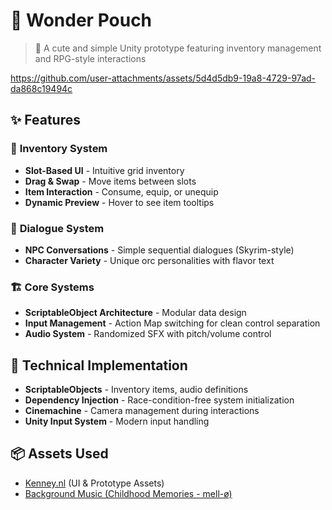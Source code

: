 # 🔮 Wonder Pouch  

> 🧙 A cute and simple Unity prototype featuring inventory management and RPG-style interactions

https://github.com/user-attachments/assets/5d4d5db9-19a8-4729-97ad-da868c19494c

## ✨ Features  

### 🎒 **Inventory System**  
- **Slot-Based UI** - Intuitive grid inventory   
- **Drag & Swap** - Move items between slots  
- **Item Interaction** - Consume, equip, or unequip  
- **Dynamic Preview** - Hover to see item tooltips  

### 💬 **Dialogue System**  
- **NPC Conversations** - Simple sequential dialogues (Skyrim-style)  
- **Character Variety** - Unique orc personalities with flavor text  

### 🏗️ **Core Systems**  
- **ScriptableObject Architecture** - Modular data design  
- **Input Management** - Action Map switching for clean control separation  
- **Audio System** - Randomized SFX with pitch/volume control  

## 🔧 Technical Implementation  
- **ScriptableObjects** - Inventory items, audio definitions  
- **Dependency Injection** - Race-condition-free system initialization  
- **Cinemachine** - Camera management during interactions  
- **Unity Input System** - Modern input handling  

## 📦 Assets Used  
- [Kenney.nl](https://kenney.nl) (UI & Prototype Assets)  
- [Background Music (Childhood Memories - mell-ø)](https://open.spotify.com/track/3tkuPBRJSDZ79qHWQ4gdlg?si=3c6fa90cf6dc43b8)
